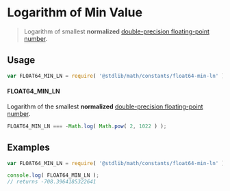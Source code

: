 Logarithm of Min Value
===

> Logarithm of smallest __normalized__ [double-precision floating-point number][ieee754].

<!-- <usage> -->

## Usage

``` javascript
var FLOAT64_MIN_LN = require( '@stdlib/math/constants/float64-min-ln' );
```

#### FLOAT64_MIN_LN

Logarithm of the smallest __normalized__ [double-precision floating-point number][ieee754].

``` javascript
FLOAT64_MIN_LN === -Math.log( Math.pow( 2, 1022 ) );
```

<!-- </usage> -->

<!-- <examples> -->

## Examples

``` javascript
var FLOAT64_MIN_LN = require( '@stdlib/math/constants/float64-min-ln' );

console.log( FLOAT64_MIN_LN );
// returns -708.3964185322641
```

<!-- </examples> -->

<!-- <links> -->

[ieee754]: http://en.wikipedia.org/wiki/IEEE_754-1985

<!-- </links> -->
